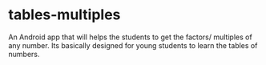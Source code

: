 # tables-multiples
An Android app that will helps the students to get the factors/ multiples of any number.
Its basically designed for young students to learn the tables of numbers.
